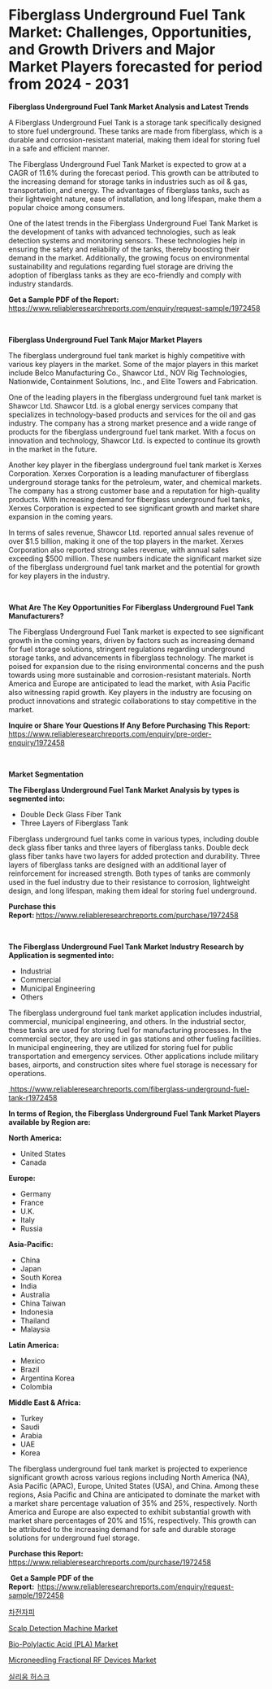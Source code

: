 <p><h1>Fiberglass Underground Fuel Tank Market: Challenges, Opportunities, and Growth Drivers and Major Market Players forecasted for period from 2024 - 2031</h1></p><p><strong>Fiberglass Underground Fuel Tank Market Analysis and Latest Trends</strong></p>
<p><p>A Fiberglass Underground Fuel Tank is a storage tank specifically designed to store fuel underground. These tanks are made from fiberglass, which is a durable and corrosion-resistant material, making them ideal for storing fuel in a safe and efficient manner.</p><p>The Fiberglass Underground Fuel Tank Market is expected to grow at a CAGR of 11.6% during the forecast period. This growth can be attributed to the increasing demand for storage tanks in industries such as oil & gas, transportation, and energy. The advantages of fiberglass tanks, such as their lightweight nature, ease of installation, and long lifespan, make them a popular choice among consumers.</p><p>One of the latest trends in the Fiberglass Underground Fuel Tank Market is the development of tanks with advanced technologies, such as leak detection systems and monitoring sensors. These technologies help in ensuring the safety and reliability of the tanks, thereby boosting their demand in the market. Additionally, the growing focus on environmental sustainability and regulations regarding fuel storage are driving the adoption of fiberglass tanks as they are eco-friendly and comply with industry standards.</p></p>
<p><strong>Get a Sample PDF of the Report:&nbsp;</strong> <a href="https://www.reliableresearchreports.com/enquiry/request-sample/1972458">https://www.reliableresearchreports.com/enquiry/request-sample/1972458</a></p>
<p>&nbsp;</p>
<p><strong>Fiberglass Underground Fuel Tank Major Market Players</strong></p>
<p><p>The fiberglass underground fuel tank market is highly competitive with various key players in the market. Some of the major players in this market include Belco Manufacturing Co., Shawcor Ltd., NOV Rig Technologies, Nationwide, Containment Solutions, Inc., and Elite Towers and Fabrication.</p><p>One of the leading players in the fiberglass underground fuel tank market is Shawcor Ltd. Shawcor Ltd. is a global energy services company that specializes in technology-based products and services for the oil and gas industry. The company has a strong market presence and a wide range of products for the fiberglass underground fuel tank market. With a focus on innovation and technology, Shawcor Ltd. is expected to continue its growth in the market in the future.</p><p>Another key player in the fiberglass underground fuel tank market is Xerxes Corporation. Xerxes Corporation is a leading manufacturer of fiberglass underground storage tanks for the petroleum, water, and chemical markets. The company has a strong customer base and a reputation for high-quality products. With increasing demand for fiberglass underground fuel tanks, Xerxes Corporation is expected to see significant growth and market share expansion in the coming years.</p><p>In terms of sales revenue, Shawcor Ltd. reported annual sales revenue of over $1.5 billion, making it one of the top players in the market. Xerxes Corporation also reported strong sales revenue, with annual sales exceeding $500 million. These numbers indicate the significant market size of the fiberglass underground fuel tank market and the potential for growth for key players in the industry.</p></p>
<p>&nbsp;</p>
<p><strong>What Are The Key Opportunities For Fiberglass Underground Fuel Tank Manufacturers?</strong></p>
<p><p>The Fiberglass Underground Fuel Tank market is expected to see significant growth in the coming years, driven by factors such as increasing demand for fuel storage solutions, stringent regulations regarding underground storage tanks, and advancements in fiberglass technology. The market is poised for expansion due to the rising environmental concerns and the push towards using more sustainable and corrosion-resistant materials. North America and Europe are anticipated to lead the market, with Asia Pacific also witnessing rapid growth. Key players in the industry are focusing on product innovations and strategic collaborations to stay competitive in the market.</p></p>
<p><strong>Inquire or Share Your Questions If Any Before Purchasing This Report:</strong> <a href="https://www.reliableresearchreports.com/enquiry/pre-order-enquiry/1972458">https://www.reliableresearchreports.com/enquiry/pre-order-enquiry/1972458</a></p>
<p>&nbsp;</p>
<p><strong>Market Segmentation</strong></p>
<p><strong>The Fiberglass Underground Fuel Tank Market Analysis by types is segmented into:</strong></p>
<p><ul><li>Double Deck Glass Fiber Tank</li><li>Three Layers of Fiberglass Tank</li></ul></p>
<p><p>Fiberglass underground fuel tanks come in various types, including double deck glass fiber tanks and three layers of fiberglass tanks. Double deck glass fiber tanks have two layers for added protection and durability. Three layers of fiberglass tanks are designed with an additional layer of reinforcement for increased strength. Both types of tanks are commonly used in the fuel industry due to their resistance to corrosion, lightweight design, and long lifespan, making them ideal for storing fuel underground.</p></p>
<p><strong>Purchase this Report:&nbsp;</strong><a href="https://www.reliableresearchreports.com/purchase/1972458">https://www.reliableresearchreports.com/purchase/1972458</a></p>
<p>&nbsp;</p>
<p><strong>The Fiberglass Underground Fuel Tank Market Industry Research by Application is segmented into:</strong></p>
<p><ul><li>Industrial</li><li>Commercial</li><li>Municipal Engineering</li><li>Others</li></ul></p>
<p><p>The fiberglass underground fuel tank market application includes industrial, commercial, municipal engineering, and others. In the industrial sector, these tanks are used for storing fuel for manufacturing processes. In the commercial sector, they are used in gas stations and other fueling facilities. In municipal engineering, they are utilized for storing fuel for public transportation and emergency services. Other applications include military bases, airports, and construction sites where fuel storage is necessary for operations.</p></p>
<p><a href="https://www.reliableresearchreports.com/fiberglass-underground-fuel-tank-r1972458">&nbsp;https://www.reliableresearchreports.com/fiberglass-underground-fuel-tank-r1972458</a></p>
<p><strong>In terms of Region, the Fiberglass Underground Fuel Tank Market Players available by Region are:</strong></p>
<p>
    <p> <strong> North America: </strong>
        <ul>
            <li>United States</li>
            <li>Canada</li>
        </ul>
        </p> 
    <p> <strong> Europe: </strong>
        <ul>
            <li>Germany</li>
            <li>France</li>
            <li>U.K.</li>
            <li>Italy</li>
            <li>Russia</li>
        </ul>
        </p> 
    <p> <strong> Asia-Pacific: </strong>
        <ul>
            <li>China</li>
            <li>Japan</li>
            <li>South Korea</li>
            <li>India</li>
            <li>Australia</li>
            <li>China Taiwan</li>
            <li>Indonesia</li>
            <li>Thailand</li>
            <li>Malaysia</li>
        </ul>
        </p> 
    <p> <strong> Latin America: </strong>
        <ul>
            <li>Mexico</li>
            <li>Brazil</li>
            <li>Argentina Korea</li>
            <li>Colombia</li>
        </ul>
        </p> 
    <p> <strong> Middle East & Africa: </strong>
        <ul>
            <li>Turkey</li>
            <li>Saudi</li>
            <li>Arabia</li>
            <li>UAE</li>
            <li>Korea</li>
        </ul>
    </p>
    </p>
<p><p>The fiberglass underground fuel tank market is projected to experience significant growth across various regions including North America (NA), Asia Pacific (APAC), Europe, United States (USA), and China. Among these regions, Asia Pacific and China are anticipated to dominate the market with a market share percentage valuation of 35% and 25%, respectively. North America and Europe are also expected to exhibit substantial growth with market share percentages of 20% and 15%, respectively. This growth can be attributed to the increasing demand for safe and durable storage solutions for underground fuel storage.</p></p>
<p><strong>Purchase this Report: </strong><a href="https://www.reliableresearchreports.com/purchase/1972458">https://www.reliableresearchreports.com/purchase/1972458</a></p>
<p>&nbsp;<strong>Get a Sample PDF of the Report:&nbsp;&nbsp;</strong><a href="https://www.reliableresearchreports.com/enquiry/request-sample/1972458">https://www.reliableresearchreports.com/enquiry/request-sample/1972458</a></p>
<p><strong></strong></p>
<p><p><a href="https://github.com/FelipeGrrady654556/Market-Research-Report-List-1/blob/main/899012441266.md">차전자피</a></p><p><a href="https://github.com/joannesouthgate/Market-Research-Report-List-3/blob/main/scalp-detection-machine-market.md">Scalp Detection Machine Market</a></p><p><a href="https://issuu.com/reportprime-2/docs/bio-polylactic-acid-pla-market-size-2030.pptx">Bio-Polylactic Acid (PLA) Market</a></p><p><a href="https://github.com/wwwkeltoum/Market-Research-Report-List-3/blob/main/microneedling-fractional-rf-devices-market.md">Microneedling Fractional RF Devices Market</a></p><p><a href="https://github.com/shade463/Market-Research-Report-List-1/blob/main/894025341267.md">실리움 허스크</a></p></p>